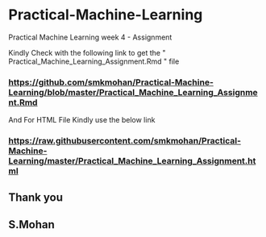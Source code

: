 # Practical-Machine-Learning
Practical Machine Learning week 4 - Assignment

Kindly Check with the following link to get the " Practical_Machine_Learning_Assignment.Rmd " file 

### https://github.com/smkmohan/Practical-Machine-Learning/blob/master/Practical_Machine_Learning_Assignment.Rmd

And For HTML File Kindly use the below link

### https://raw.githubusercontent.com/smkmohan/Practical-Machine-Learning/master/Practical_Machine_Learning_Assignment.html

## Thank you 
## S.Mohan
